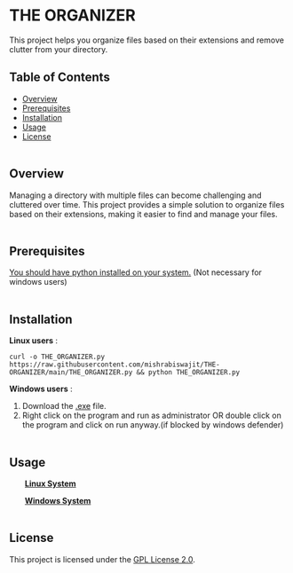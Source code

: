 # <b>THE ORGANIZER</b>

This project helps you organize files based on their extensions and remove clutter from your directory.

## Table of Contents

- [Overview](#overview)
- [Prerequisites](#prerequisites)
- [Installation](#installation)
- [Usage](#usage)
- [License](#license)
  <br><br>

## Overview

Managing a directory with multiple files can become challenging and cluttered over time. This project provides a simple solution to organize files based on their extensions, making it easier to find and manage your files.
<br><br>

## Prerequisites

[You should have python installed on your system.](https://www.toolsqa.com/python/install-python/) (Not necessary for windows users)
<br><br>

## Installation

<b>Linux users</b> :

```shell
curl -o THE_ORGANIZER.py https://raw.githubusercontent.com/mishrabiswajit/THE-ORGANIZER/main/THE_ORGANIZER.py && python THE_ORGANIZER.py
```

<b>Windows users</b> :

1. Download the [.exe](https://maglit.me/nontot) file.
2. Right click on the program and run as administrator OR double click on the program and click on run anyway.(if blocked by windows defender)
   <br><br>

## Usage

&emsp;&emsp;<b>[Linux System](https://drive.google.com/file/d/1Q7Ag84hGMLrKKwd1-ODiYEYagnh4U6iy/view?usp=sharing)

&emsp;&emsp;[Windows System](https://drive.google.com/file/d/1_EJfYQmY283DQfZrDUTPIGAnsP6svy0D/view?usp=drive_link)</b>
<br><br>

## License

This project is licensed under the [ GPL License 2.0](LICENSE).
